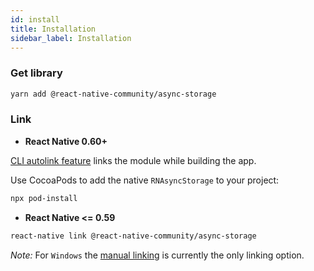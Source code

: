 ```yaml
---
id: install
title: Installation
sidebar_label: Installation
---
```




### Get library

```bash
yarn add @react-native-community/async-storage
```

### Link

- **React Native 0.60+**

[CLI autolink feature](https://github.com/react-native-community/cli/blob/master/docs/autolinking.md) links the module while building the app. 

Use CocoaPods to add the native `RNAsyncStorage` to your project:

```bash
npx pod-install
```

- **React Native <= 0.59**


```bash
react-native link @react-native-community/async-storage
```

*Note:* For `Windows` the [manual linking](link) is currently the only linking option.
